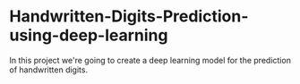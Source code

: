 # Handwritten-Digits-Prediction-using-deep-learning
In this project we're going to create a deep learning model for the prediction of handwritten digits.
